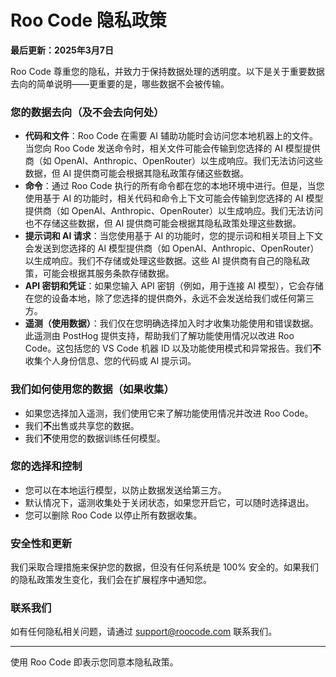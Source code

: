 # Roo Code 隐私政策

**最后更新：2025年3月7日**

Roo Code 尊重您的隐私，并致力于保持数据处理的透明度。以下是关于重要数据去向的简单说明——更重要的是，哪些数据不会被传输。

### **您的数据去向（及不会去向何处）**

- **代码和文件**：Roo Code 在需要 AI 辅助功能时会访问您本地机器上的文件。当您向 Roo Code 发送命令时，相关文件可能会传输到您选择的 AI 模型提供商（如 OpenAI、Anthropic、OpenRouter）以生成响应。我们无法访问这些数据，但 AI 提供商可能会根据其隐私政策存储这些数据。
- **命令**：通过 Roo Code 执行的所有命令都在您的本地环境中进行。但是，当您使用基于 AI 的功能时，相关代码和命令上下文可能会传输到您选择的 AI 模型提供商（如 OpenAI、Anthropic、OpenRouter）以生成响应。我们无法访问也不存储这些数据，但 AI 提供商可能会根据其隐私政策处理这些数据。
- **提示词和 AI 请求**：当您使用基于 AI 的功能时，您的提示词和相关项目上下文会发送到您选择的 AI 模型提供商（如 OpenAI、Anthropic、OpenRouter）以生成响应。我们不存储或处理这些数据。这些 AI 提供商有自己的隐私政策，可能会根据其服务条款存储数据。
- **API 密钥和凭证**：如果您输入 API 密钥（例如，用于连接 AI 模型），它会存储在您的设备本地，除了您选择的提供商外，永远不会发送给我们或任何第三方。
- **遥测（使用数据）**：我们仅在您明确选择加入时才收集功能使用和错误数据。此遥测由 PostHog 提供支持，帮助我们了解功能使用情况以改进 Roo Code。这包括您的 VS Code 机器 ID 以及功能使用模式和异常报告。我们**不**收集个人身份信息、您的代码或 AI 提示词。

### **我们如何使用您的数据（如果收集）**

- 如果您选择加入遥测，我们使用它来了解功能使用情况并改进 Roo Code。
- 我们**不**出售或共享您的数据。
- 我们**不**使用您的数据训练任何模型。

### **您的选择和控制**

- 您可以在本地运行模型，以防止数据发送给第三方。
- 默认情况下，遥测收集处于关闭状态，如果您开启它，可以随时选择退出。
- 您可以删除 Roo Code 以停止所有数据收集。

### **安全性和更新**

我们采取合理措施来保护您的数据，但没有任何系统是 100% 安全的。如果我们的隐私政策发生变化，我们会在扩展程序中通知您。

### **联系我们**

如有任何隐私相关问题，请通过 support@roocode.com 联系我们。

---

使用 Roo Code 即表示您同意本隐私政策。
